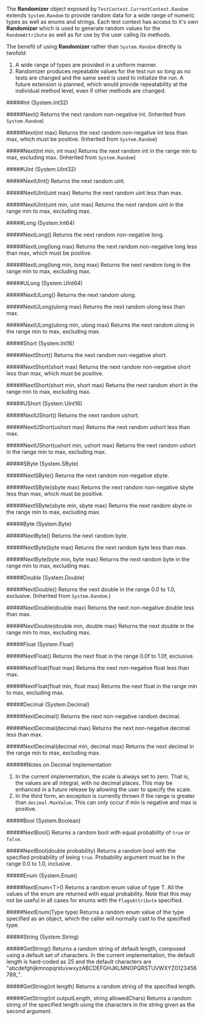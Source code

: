 The **Randomizer** object exposed by `TestContext.CurrentContext.Random` extends `System.Random` to provide random data for a wide range of numeric types as well as enums and strings. Each test context has access to it's own **Randomizer** which is used to generate random values for the `RandomAttribute` as well as for use by the user callng its methods. 

The benefit of using **Randomizer** rather than `System.Random` directly is twofold:
1. A wide range of types are provided in a uniform manner.
2. Randomizer produces repeatable values for the test run so long as no tests are changed and the same seed is used to initialize the run. A future extension is planned, which would provide repeatability at the individual method level, even if other methods are changed.

#####Int (System.Int32)

#####Next()
Returns the next random non-negative int. (Inherited from `System.Random`)

#####Next(int max)
Returns the next random non-negative int less than max, which must be positive. (Inherited from `System.Random`)

#####Next(int min, int max)
Returns the next random int in the range min to max, excluding max. (Inherited from `System.Random`)

#####UInt (System.UInt32)

#####NextUInt()
Returns the next random uint.

#####NextUInt(uint max)
Returns the next random uint less than max.

#####NextUInt(uint min, uint max)
Returns the next random uint in the range min to max, excluding max.

#####Long (System.Int64)

#####NextLong()
Returns the next random non-negative long.

#####NextLong(long max)
Returns the next random non-negative long less than max, which must be positive.

#####NextLong(long min, long max)
Returns the next random long in the range min to max, excluding max.

#####ULong (System.UInt64)

#####NextULong()
Returns the next random ulong.

#####NextULong(ulong max)
Returns the next random ulong less than max.

#####NextULong(ulong min, ulong max)
Returns the next random ulong in the range min to max, excluding max.

#####Short (System.Int16)

#####NextShort()
Returns the next random non-negative short.

#####NextShort(short max)
Returns the next random non-negative short less than max, which must be positive.

#####NextShort(short min, short max)
Returns the next random short in the range min to max, excluding max.

#####UShort (System.UInt16)

#####NextUShort()
Returns the next random ushort.

#####NextUShort(ushort max)
Returns the next random ushort less than max.

#####NextUShort(ushort min, ushort max)
Returns the next random ushort in the range min to max, excluding max.

#####SByte (System.SByte)

#####NextSByte()
Returns the next random non-negative sbyte.

#####NextSByte(sbyte max)
Returns the next random non-negative sbyte less than max, which must be positive.

#####NextSByte(sbyte min, sbyte max)
Returns the next random sbyte in the range min to max, excluding max.

#####Byte (System.Byte)

#####NextByte()
Returns the next random byte.

#####NextByte(byte max)
Returns the next random byte less than max.

#####NextByte(byte min, byte max)
Returns the next random byte in the range min to max, excluding max.

#####Double (System.Double)

#####NextDouble()
Returns the next double in the range 0.0 to 1.0, exclusive. (Inherited from `System.Random`.)

#####NextDouble(double max)
Returns the next non-negative double less than max.

#####NextDouble(double min, double max)
Returns the next double in the range min to max, excluding max.

#####Float (System.Float)

#####NextFloat()
Returns the next float in the range 0.0f to 1.0f, exclusive.

#####NextFloat(float max)
Returns the next non-negative float less than max.

#####NextFloat(float min, float max)
Returns the next float in the range min to max, excluding max.

#####Decimal (System.Decimal)

#####NextDecimal()
Returns the next non-negative random decimal.

#####NextDecimal(decimal max)
Returns the next non-negative decimal less than max.

#####NextDecimal(decimal min, decimal max)
Returns the next decimal in the range min to max, excluding max.

######Notes on Decimal Implementation
1. In the current implementation, the scale is always set to zero. That is, the values are all integral, with no decimal places. This may be enhanced in a future release by allowing the user to specify the scale.
2. In the third form, an exception is currently thrown if the range is greater than `decimal.MaxValue`. This can only occur if min is negative and max is positive.

#####Bool (System.Boolean)

#####NextBool()
Returns a random bool with equal probability of `true` or `false`.

#####NextBool(double probability)
Returns a random bool with the specified probability of being `true`. Probability argument must be in the range 0.0 to 1.0, inclusive.

#####Enum (System.Enum)

#####NextEnum&lt;T&gt;()
Returns a random enum value of type T. All the values of the enum are returned with equal probability. Note that this may not be useful in all cases for enums with the `FlagsAttribute` specified.

#####NextEnum(Type type)
Returns a random enum value of the type specified as an object, which the caller will normally cast to the specified type.

#####String (System.String)

#####GetString()
Returns a random string of default length, composed using a default set of characters. In the current implementation, the default length is hard-coded as 25 and the default characters are "abcdefghijkmnopqrstuvwxyzABCDEFGHJKLMNOPQRSTUVWXYZ0123456789_".

#####GetString(int length)
Returns a random string of the specified length.

#####GetString(int outputLength, string allowedChars)
Returns a random string of the specified length using the characters in the string given as the second argument.
